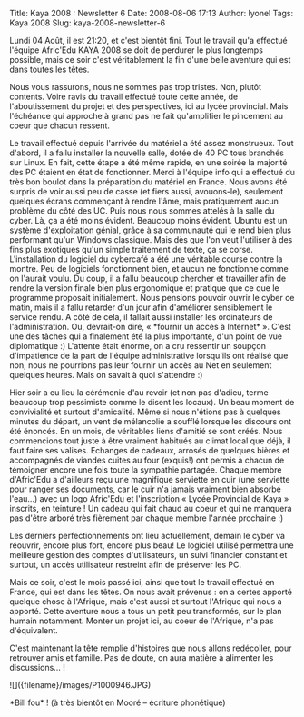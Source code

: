 Title: Kaya 2008 : Newsletter 6
Date: 2008-08-06 17:13
Author: lyonel
Tags: Kaya 2008
Slug: kaya-2008-newsletter-6

Lundi 04 Août, il est 21:20, et c'est bientôt fini. Tout le travail qu'a
effectué l'équipe Afric'Edu KAYA 2008 se doit de perdurer le plus
longtemps possible, mais ce soir c'est véritablement la fin d'une belle
aventure qui est dans toutes les têtes.

</p>
Nous vous rassurons, nous ne sommes pas trop tristes. Non, plutôt
contents. Voire ravis du travail effectué toute cette année, de
l'aboutissement du projet et des perspectives, ici au lycée provincial.
Mais l'échéance qui approche à grand pas ne fait qu'amplifier le
pincement au coeur que chacun ressent.

</p>
Le travail effectué depuis l'arrivée du matériel a été assez monstrueux.
Tout d'abord, il a fallu installer la nouvelle salle, dotée de 40 PC
tous branchés sur Linux. En fait, cette étape a été même rapide, en une
soirée la majorité des PC étaient en état de fonctionner. Merci à
l'équipe info qui a effectué du très bon boulot dans la préparation du
matériel en France. Nous avons été surpris de voir aussi peu de casse
(et fiers aussi, avouons-le), seulement quelques écrans commençant à
rendre l'âme, mais pratiquement aucun problème du côté des UC.  
Puis nous nous sommes attelés à la salle du cyber. Là, ça a été moins
évident. Beaucoup moins évident. Ubuntu est un système d'exploitation
génial, grâce à sa communauté qui le rend bien plus performant qu'un
Windows classique. Mais dès que l'on veut l'utiliser à des fins plus
exotiques qu'un simple traitement de texte, ça se corse.  
L'installation du logiciel du cybercafé a été une véritable course
contre la montre. Peu de logiciels fonctionnent bien, et aucun ne
fonctionne comme on l'aurait voulu. Du coup, il a fallu beaucoup
chercher et travailler afin de rendre la version finale bien plus
ergonomique et pratique que ce que le programme proposait initialement.  
Nous pensions pouvoir ouvrir le cyber ce matin, mais il a fallu retarder
d'un jour afin d'améliorer sensiblement le service rendu.  
A côté de cela, il fallait aussi installer les ordinateurs de
l'administration. Ou, devrait-on dire, « *fournir un accès à Internet*
». C'est une des tâches qui a finalement été la plus importante, d'un
point de vue diplomatique :) L'attente était énorme, on a cru ressentir
un soupçon d'impatience de la part de l'équipe administrative lorsqu'ils
ont réalisé que non, nous ne pourrions pas leur fournir un accès au Net
en seulement quelques heures. Mais on savait à quoi s'attendre :)

</p>
Hier soir a eu lieu la cérémonie d'au revoir (et non pas d'adieu, terme
beaucoup trop pessimiste comme le disent les locaux). Un beau moment de
convivialité et surtout d'amicalité. Même si nous n'étions pas à
quelques minutes du départ, un vent de mélancolie a soufflé lorsque les
discours ont été énoncés. En un mois, de véritables liens d'amitié se
sont créés. Nous commencions tout juste à être vraiment habitués au
climat local que déjà, il faut faire ses valises. Echanges de cadeaux,
arrosés de quelques bières et accompagnés de viandes cuites au four
(exquis!) ont permis à chacun de témoigner encore une fois toute la
sympathie partagée. Chaque membre d'Afric'Edu a d'ailleurs reçu une
magnifique serviette en cuir (une serviette pour ranger ses documents,
car le cuir n'a jamais vraiment bien absorbé l'eau...) avec un logo
Afric'Edu et l'inscription « Lycée Provincial de Kaya » inscrits, en
teinture ! Un cadeau qui fait chaud au coeur et qui ne manquera pas
d'être arboré très fièrement par chaque membre l'année prochaine :)

</p>
Les derniers perfectionnements ont lieu actuellement, demain le cyber va
réouvrir, encore plus fort, encore plus beau! Le logiciel utilisé
permettra une meilleure gestion des comptes d'utilisateurs, un suivi
financier constant et surtout, un accès utilisateur restreint afin de
préserver les PC.

</p>
Mais ce soir, c'est le mois passé ici, ainsi que tout le travail
effectué en France, qui est dans les têtes. On nous avait prévenus : on
a certes apporté quelque chose à l'Afrique, mais c'est aussi et surtout
l'Afrique qui nous a apporté. Cette aventure nous a tous un petit peu
transformés, sur le plan humain notamment. Monter un projet ici, au
coeur de l'Afrique, n'a pas d'équivalent.

</p>
C'est maintenant la tête remplie d'histoires que nous allons redécoller,
pour retrouver amis et famille. Pas de doute, on aura matière à
alimenter les discussions... !

</p>
![]({filename}/images/P1000946.JPG)

</p>
*Bill fou* ! (à très bientôt en Mooré – écriture phonétique)